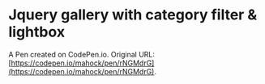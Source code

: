 # Jquery gallery with category filter & lightbox

A Pen created on CodePen.io. Original URL: [https://codepen.io/mahock/pen/rNGMdrG](https://codepen.io/mahock/pen/rNGMdrG).


